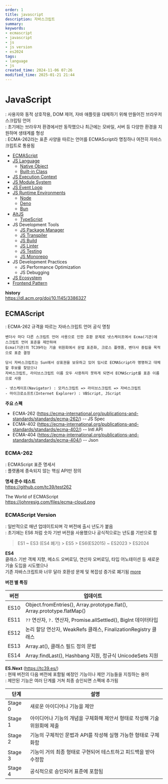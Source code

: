 ```yaml
---
order: 1
title: javascript
description: 자바스크립트
summary:
keywords:
- ecmascript
- javascript
- js
- js version
- es2024
tags:
- language
- js
created_time: 2024-11-06 07:26
modified_time: 2025-01-21 21:44
---
```


# JavaScript 
: 사용자와 동적 상호작용, DOM 제어, 자바 애플릿을 대체하기 위해 만들어진 브라우저 스크립팅 언어  
: 초기에는 브라우저 환경에서만 동작했으나 최근에는 모바일, 서버 등 다양한 환경을 지원하며 생태계를 형성  
: ECMA-262라는 표준 사양을 따르는 언어를 ECMAScript라 명칭하나 여전히 자바스크립트로 통용됨  

- [ECMAScript](#ecmascript)
- [JS Language](./js-lang/index.md)
  - [Native Object](./js-api/object/index.md)
  - [Built-in Class](./js-api/class/index.md)
- [JS Execution Context](./js-execution-context.md)
- [JS Module System](./js-module-system.md)
- [JS Event Loop](./js-event-loop.md)
- [JS Runtime Environments](./js-runtime-environment.md)
  - [Node](./ssjs-node/index.md)
  - [Deno](./ssjs-deno/index.md)
  - [Bun](./ssjs-bun/index.md)
- [AltJS](./js-alt.md)
  - [TypeScript](./ts/index.md)
- JS Development Tools
  - [JS Package Manager](./js-package-manager.md)
  - [JS Transpiler](./js-tool-transpiler.md)
  - [JS Build](./js-tool-build.md)
  - [JS Linter](./js-tool-linter.md)
  - [JS Testing](./js-tool-testing.md)
  - [JS Monorepo](./js-tool-monorepo.md)
- JS Development Practices
  - JS Performance Optimization
  - JS Debugging
- [JS Ecosystem](./js-ecosystem.md)
- [Frontend Pattern](./frontend-pattern/index.md)


**history**  
https://dl.acm.org/doi/10.1145/3386327  



## ECMAScript
: ECMA-262 규격을 따르는 자바스크립트 언어 공식 명칭  

```
벤더사 마다 다른 스크립트 언어 사용으로 인한 호환 문제로 넷스케이프에서 Ecma(기관)에 스크립트 언어 표준을 제안하여 
Ecma(기관)의 TC39라는 기술 위원회에서 문법 표준화, 크로스 플랫폼, 벤더사 중립을 목적으로 표준 결정

당시 자바스크립트는 Sun에서 상표권을 보유하고 있어 임시로 ECMAScript라 명명하고 대체할 후보를 찾았으나
자바스크립트, 라이브스크립트 이름 모두 사용하지 못하게 되면서 ECMAScript를 표준 이름으로 사용

- 넷스케이프(Navigator) : 모카스크립트 => 라이브스크립트 => 자바스크립트   
- 마이크로소프트(Internet Explorer) : VBScript, JScript 
```

**주요 스펙**
- ECMA-262 (https://ecma-international.org/publications-and-standards/standards/ecma-262/) -- JS Spec
- ECMA-402 (https://ecma-international.org/publications-and-standards/standards/ecma-402/) -- Intl API
- ECMA-404 (https://ecma-international.org/publications-and-standards/standards/ecma-404/) -- Json



### ECMA-262
: ECMAScript 표준 명세서  
: 플랫폼에 종속되지 않는 핵심 API만 정의  


**명세 준수 테스트**  
https://github.com/tc39/test262


The World of ECMAScript  
https://johnresig.com/files/ecma-cloud.png



### ECMAScript Version
: 일반적으로 매년 업데이트되며 각 버전에 출시 년도가 붙음  
: 초기에는 ES6 처럼 숫자 기반 버전을 사용했으나 공식적으로는 년도를 기반으로 함  

> ES1 ~ ES3 (ES4 폐기) > ES5 > ES6(ES2015) ~ ES2023 > ES2024


**ES4**  
클래스 기반 객체 지향, 메소드 오버로딩, 연산자 오버로딩, 타입 어노테이션 등 새로운 기술 도입을 시도했으나  
기존 자바스크립트와 너무 달라 호환성 문제 및 복잡성 증가로 폐기됨 [more](https://auth0.com/blog/the-real-story-behind-es4)


**버전 별 특징**

버전 | 업데이트
---|---
ES10 | Object.fromEntries(), Array.prototype.flat(), Array.prototype.flatMap()
ES11 | `??` 연산자, `?.` 연산자, Promise.allSettled(), BigInt 데이터타입
ES12 | 논리 할당 연산자, WeakRefs 클래스, FinalizationRegistry 클래스
ES13 | Array.at(), 클래스 필드 정의 문법
ES14 | Array.findLast(), Hashbang 지원, 정규식 UnicodeSets 지원


**ES.Next** (https://tc39.es/)  
: 현재 버전의 다음 버전에 포함될 예정인 기능이나 제안 기능들을 지칭하는 용어  
: 제안된 기능은 여러 단계를 거쳐 최종 승인되면 스펙에 추가됨  

단계 | 설명
---|---
Stage 0 | 새로운 아이디어나 기능을 제안
Stage 1 | 아이디어나 기능의 개념을 구체화해 제안서 형태로 작성해 기술 위원회에 제출
Stage 2 | 기능의 구체적인 문법과 API를 작성해 실행 가능한 형태로 구체화함
Stage 3 | 기능이 거의 최종 형태로 구현되어 테스트하고 피드백을 받아 수정함
Stage 4 | 공식적으로 승인되어 표준에 포함됨